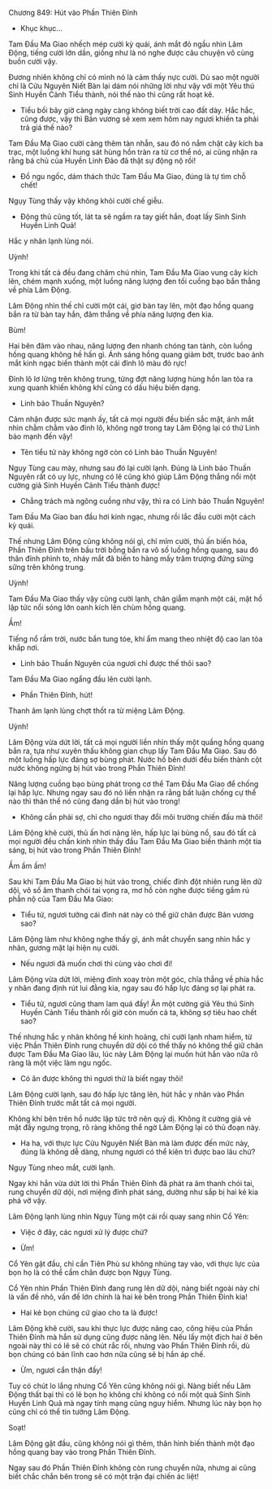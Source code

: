 




Chương 849: Hút vào Phần Thiên Đỉnh


- Khục khục…

Tam Đầu Ma Giao nhếch mép cười kỳ quái, ánh mắt đỏ ngầu nhìn Lâm Động, tiếng cười lớn dần, giống như là nó nghe được câu chuyện vô cùng buồn cười vậy.

Đương nhiên không chỉ có mình nó là cảm thấy nực cười. Dù sao một người chỉ là Cửu Nguyên Niết Bàn lại dám nói những lời như vậy với một Yêu thú Sinh Huyền Cảnh Tiểu thành, nói thế nào thì cũng rất hoạt kê.

- Tiểu bối bây giờ càng ngày càng không biết trời cao đất dày. Hắc hắc, cũng được, vậy thì Bản vương sẽ xem xem hôm nay ngươi khiến ta phải trả giá thế nào?

Tam Đầu Ma Giao cười càng thêm tàn nhẫn, sau đó nó nắm chặt cây kích ba trạc, một luồng khí hung sát hùng hồn tràn ra từ cơ thể nó, ai cũng nhận ra rằng bá chủ của Huyền Linh Đảo đã thật sự động nộ rồi!

- Đồ ngu ngốc, dám thách thức Tam Đầu Ma Giao, đúng là tự tìm chỗ chết!

Ngụy Tùng thấy vậy không khỏi cười chế giễu.

- Động thủ cũng tốt, lát ta sẽ ngầm ra tay giết hắn, đoạt lấy Sinh Sinh Huyền Linh Quả!

Hắc y nhân lạnh lùng nói.

Uỳnh!

Trong khi tất cả đều đang chăm chú nhìn, Tam Đầu Ma Giao vung cây kích lên, chém mạnh xuống, một luồng năng lượng đen tối cuồng bạo bắn thẳng về phía Lâm Động.

Lâm Động nhìn thế chỉ cười một cái, giơ bàn tay lên, một đạo hồng quang bắn ra từ bàn tay hắn, đâm thẳng về phía năng lượng đen kia.

Bùm!

Hai bên đâm vào nhau, năng lượng đen nhanh chóng tan tành, còn luồng hồng quang không hề hấn gì. Ánh sáng hồng quang giảm bớt, trước bao ánh mắt kinh ngạc biến thành một cái đỉnh lô màu đỏ rực!

Đỉnh lô lơ lửng trên không trung, từng đợt năng lượng hùng hồn lan tỏa ra xung quanh khiến không khí cũng có dấu hiệu biến dạng.

- Linh bảo Thuần Nguyên?

Cảm nhận được sức mạnh ấy, tất cả mọi người đều biến sắc mặt, ánh mắt nhìn chằm chằm vào đỉnh lô, không ngờ trong tay Lâm Động lại có thứ Linh bảo mạnh đến vậy!

- Tên tiểu tử này không ngờ còn có Linh bảo Thuần Nguyên!

Ngụy Tùng cau mày, nhưng sau đó lại cười lạnh. Đúng là Linh bảo Thuần Nguyên rất có uy lực, nhưng có lẽ cũng khó giúp Lâm Động thắng nổi một cường giả Sinh Huyền Cảnh Tiểu thành được!

- Chẳng trách mà ngông cuồng như vậy, thì ra có Linh bảo Thuần Nguyên!

Tam Đầu Ma Giao ban đầu hơi kinh ngạc, nhưng rồi lắc đầu cười một cách kỳ quái.

Thế nhưng Lâm Động cũng không nói gì, chỉ mỉm cười, thủ ấn biến hóa, Phần Thiên Đỉnh trên bầu trời bỗng bắn ra vô số luồng hồng quang, sau đó thân đỉnh phình to, nháy mắt đã biến to hàng mấy trăm trượng đứng sừng sững trên không trung.

Uỳnh!

Tam Đầu Ma Giao thấy vậy cũng cười lạnh, chân giẫm mạnh một cái, mặt hồ lập tức nổi sóng lớn oanh kích lên chùm hồng quang.

Ầm!

Tiếng nổ rầm trời, nước bắn tung tóe, khí ẩm mang theo nhiệt độ cao lan tỏa khắp nơi.

- Linh bảo Thuần Nguyên của ngươi chỉ được thế thôi sao?

Tam Đầu Ma Giao ngẩng đầu lên cười lạnh.

- Phần Thiên Đỉnh, hút!

Thanh âm lạnh lùng chợt thốt ra từ miệng Lâm Động.

Uỳnh!

Lâm Động vừa dứt lời, tất cả mọi người liền nhìn thấy một quầng hồng quang bắn ra, tựa như xuyên thấu không gian chụp lấy Tam Đầu Ma Giao. Sau đó một luồng hấp lực đáng sợ bùng phát. Nước hồ bên dưới đều biến thành cột nước không ngừng bị hút vào trong Phần Thiên Đỉnh!

Năng lượng cuồng bạo bùng phát trong cơ thể Tam Đầu Ma Giao để chống lại hấp lực. Nhưng ngay sau đó nó liền nhận ra rằng bất luận chống cự thể nào thì thân thể nó cũng đang dần bị hút vào trong!

- Không cần phải sợ, chỉ cho ngươi thay đổi môi trường chiến đấu mà thôi!

Lâm Động khẽ cười, thủ ấn hơi nâng lên, hấp lực lại bùng nổ, sau đó tất cả mọi người đều chấn kinh nhìn thấy đầu Tam Đầu Ma Giao biến thành một tia sáng, bị hút vào trong Phần Thiên Đỉnh!

Ầm ầm ầm!

Sau khi Tam Đầu Ma Giao bị hút vào trong, chiếc đỉnh đột nhiên rung lên dữ dội, vô số âm thanh chói tai vọng ra, mơ hồ còn nghe được tiếng gầm rú phẫn nộ của Tam Đầu Ma Giao:

- Tiểu tử, ngươi tưởng cái đỉnh nát này có thể giữ chân được Bản vương sao?

Lâm Động làm như không nghe thấy gì, ánh mắt chuyển sang nhìn hắc y nhân, gương mặt lại hiện nụ cười.

- Nếu ngươi đã muốn chơi thì cùng vào chơi đi!

Lâm Động vừa dứt lời, miệng đỉnh xoay tròn một góc, chĩa thẳng về phía hắc y nhân đang định rút lui đằng kia, ngay sau đó hấp lực đáng sợ lại phát ra.

- Tiểu tử, ngươi cũng tham lam quá đấy! Ăn một cường giả Yêu thú Sinh Huyền Cảnh Tiểu thành rồi giờ còn muốn cả ta, không sợ tiêu hao chết sao?

Thế nhưng hắc y nhân không hề kinh hoảng, chỉ cười lạnh nham hiểm, từ việc Phần Thiên Đỉnh rung chuyển dữ dội có thể thấy nó không thể giữ chân được Tam Đầu Ma Giao lâu, lúc này Lâm Động lại muốn hút hắn vào nữa rõ ràng là một việc làm ngu ngốc.

- Có ăn được không thì ngươi thử là biết ngay thôi!

Lâm Động cười lạnh, sau đó hấp lực tăng lên, hút hắc y nhân vào Phần Thiên Đỉnh trước mắt tất cả mọi người.

Không khí bên trên hồ nước lập tức trở nên quỷ dị. Không ít cường giả vẻ mặt đầy ngưng trọng, rõ ràng không thể ngờ Lâm Động lại có thủ đoạn này.

- Ha ha, với thực lực Cửu Nguyên Niết Bàn mà làm được đến mức này, đúng là không dễ dàng, nhưng ngươi có thể kiên trì được bao lâu chứ?

Ngụy Tùng nheo mắt, cười lạnh.

Ngay khi hắn vừa dứt lời thì Phần Thiên Đỉnh đã phát ra âm thanh chói tai, rung chuyển dữ dội, nơi miệng đỉnh phát sáng, dường như sắp bị hai kẻ kia phá vỡ vậy.

Lâm Động lạnh lùng nhìn Ngụy Tùng một cái rồi quay sang nhìn Cổ Yên:

- Việc ở đây, các ngươi xử lý được chứ?

- Ừm!

Cổ Yên gật đầu, chỉ cần Tiên Phù sư không nhúng tay vào, với thực lực của bọn họ là có thể cầm chân được bọn Ngụy Tùng.

Cổ Yên nhìn Phần Thiên Đỉnh đang rung lên dữ dội, nàng biết ngoài này chỉ là vấn đề nhỏ, vấn đề lớn chính là hai kẻ bên trong Phần Thiên Đỉnh kia!

- Hai kẻ bọn chúng cứ giao cho ta là được!

Lâm Động khẽ cười, sau khi thực lực được nâng cao, công hiệu của Phần Thiên Đỉnh mà hắn sử dụng cũng được nâng lên. Nếu lấy một địch hai ở bên ngoài này thì có lẽ sẽ có chút rắc rối, nhưng vào Phần Thiên Đỉnh rồi, dù bọn chúng có bản lĩnh cao hơn nữa cũng sẽ bị hắn áp chế.

- Ừm, ngươi cẩn thận đấy!

Tuy có chút lo lắng nhưng Cổ Yên cũng không nói gì. Nàng biết nếu Lâm Động thất bại thì có lẽ bọn họ không chỉ không có nổi một quả Sinh Sinh Huyền Linh Quả mà ngay tính mạng cũng nguy hiểm. Nhưng lúc này bọn họ cũng chỉ có thể tin tưởng Lâm Động.

Soạt!

Lâm Động gật đầu, cũng không nói gì thêm, thân hình biến thành một đạo hồng quang bay vào trong Phần Thiên Đỉnh.

Ngay sau đó Phần Thiên Đỉnh không còn rung chuyển nữa, nhưng ai cũng biết chắc chắn bên trong sẽ có một trận đại chiến ác liệt!




